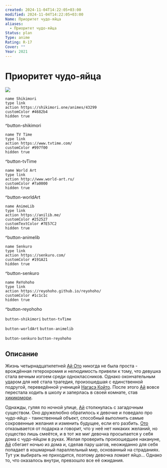 ```yaml
---
created: 2024-11-04T14:22:05+03:00
modified: 2024-11-04T14:22:05+03:00
Name: Приоритет чудо-яйца
aliases:
  - Приоритет чудо-яйца
Status: plan
Type: anime
Rating: R-17
Cover: ""
Year: 2021
---
```


# Приоритет чудо-яйца

![](https://nyaa.shikimori.one/uploads/poster/animes/43299/80488e08c5d2fa7798edf6d484cb9295.jpeg)

```button
name Shikimori
type link
action https://shikimori.one/animes/43299
customColor #4682b4
hidden true
```
^button-shikimori

```button
name TV Time
type link
action https://www.tvtime.com/
customColor #997f00
hidden true
```
^button-tvTime

```button
name World Art
type link
action http://www.world-art.ru/
customColor #7a0000
hidden true
```
^button-worldArt

```button
name AnimeLib
type link
action https://anilib.me/
customColor #252527
customTextColor #7E57C2
hidden true
```
^button-animelib

```button
name Senkuro
type link
action https://senkuro.com/
customColor #191A21
hidden true
```
^button-senkuro

```button
name ReYohoho
type link
action https://reyohoho.github.io/reyohoho/
customColor #1c1c1c
hidden true
```
^button-reyohoho

`button-shikimori` `button-tvTime`

`button-worldArt` `button-animelib`

`button-senkuro` `button-reyohoho`

## Описание

Жизнь четырнадцатилетней [Ай Ото](https://shikimori.one/characters/190157-ai-ooto) никогда не была проста - врождённая гетерохромия и нелюдимость привели к тому, что девушка стала вечным изгоем среди одноклассников. Однако окончательным ударом для неё стала трагедия, произошедшая с единственной подругой, переведённой ученицей [Нагасэ Който](https://shikimori.one/characters/191618-koito-nagase). После этого [Ай](https://shikimori.one/characters/190157-ai-ooto) вовсе перестала ходить в школу и заперлась в своей комнате, став [хикикомори](https://ru.wikipedia.org/wiki/Хикикомори).

Однажды, гуляя по ночной улице, [Ай](https://shikimori.one/characters/190157-ai-ooto) столкнулась с загадочным существом. Оно дружелюбно обратилось к девочке и поведало про чудо-яйцо - таинственный объект, способный выполнить самые сокровенные желания и изменить будущее, если его разбить. [Ото](https://shikimori.one/characters/190157-ai-ooto) отказывается от подарка и говорит, что у неё нет никаких желаний, но существо лишь смеётся, и в тот же миг девочка просыпается у себя дома с чудо-яйцом в руках. Желая проверить произошедшее накануне, [Ай](https://shikimori.one/characters/190157-ai-ooto) сбегает ночью из дома и, сделав пару шагов, неожиданно для себя попадает в кошмарный параллельный мир, основанный на страданиях. Тут уж выбирать не приходится, поэтому девочка ломает яйцо... Однако то, что оказалось внутри, превзошло все её ожидания.
